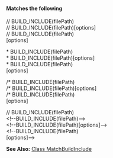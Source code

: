 #### Matches the following

// BUILD_INCLUDE(filePath)  
// BUILD_INCLUDE(filePath)&#91;options&#93;  
// BUILD_INCLUDE(filePath)  
&#91;options&#93;  

\* BUILD_INCLUDE(filePath)  
\* BUILD_INCLUDE(filePath)&#91;options&#93;  
\* BUILD_INCLUDE(filePath)  
&#91;options&#93;  

/\* BUILD_INCLUDE(filePath)  
/\* BUILD_INCLUDE(filePath)&#91;options&#93;  
/\* BUILD_INCLUDE(filePath)  
&#91;options&#93;  

// BUILD_INCLUDE(filePath)  
&lt;!--BUILD_INCLUDE(filePath)--&gt;  
&lt;!--BUILD_INCLUDE(filePath)&#91;options&#93;--&gt;  
&lt;!--BUILD_INCLUDE(filePath)  
&#91;options&#93;--&gt;

**See Also:** [Class MatchBuildInclude](/grunt-build-include/classes/matchoptions.matchbuildinclude.html)  